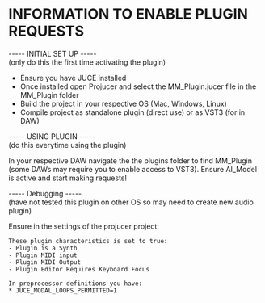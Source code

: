 # INFORMATION TO ENABLE PLUGIN REQUESTS 

----- INITIAL SET UP -----  
(only do this the first time activating the plugin)  

- Ensure you have JUCE installed
- Once installed open Projucer and select the MM_Plugin.jucer file in the MM_Plugin folder
- Build the project in your respective OS (Mac, Windows, Linux)
- Compile project as standalone plugin (direct use) or as VST3 (for in DAW)


----- USING PLUGIN -----  
(do this everytime using the plugin)  

In your respective DAW navigate the the plugins folder to find MM_Plugin (some DAWs may require you to enable access to VST3).
Ensure AI_Model is active and start making requests!


----- Debugging -----  
(have not tested this plugin on other OS so may need to create new audio plugin)  

Ensure in the settings of the projucer project:  

    These plugin characteristics is set to true:  
    - Plugin is a Synth
    - Plugin MIDI input
    - Plugin MIDI Output
    - Plugin Editor Requires Keyboard Focus

    In preprocessor definitions you have:
    * JUCE_MODAL_LOOPS_PERMITTED=1 
